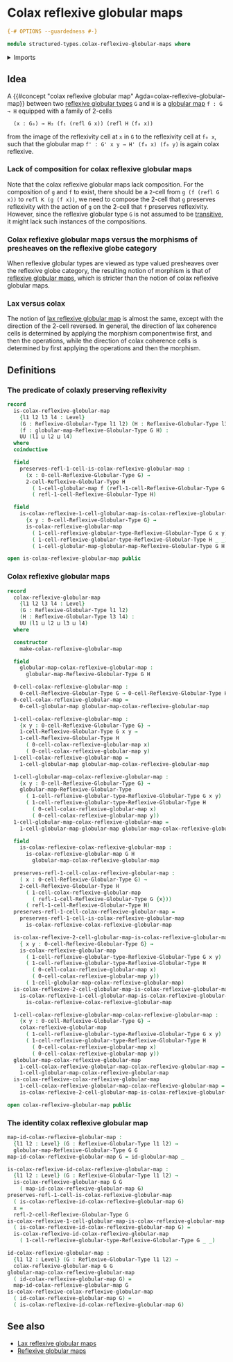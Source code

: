 # Colax reflexive globular maps

```agda
{-# OPTIONS --guardedness #-}

module structured-types.colax-reflexive-globular-maps where
```

<details><summary>Imports</summary>

```agda
open import foundation.universe-levels

open import structured-types.globular-maps
open import structured-types.reflexive-globular-types
```

</details>

## Idea

A {{#concept "colax reflexive globular map" Agda=colax-reflexive-globular-map}}
between two
[reflexive globular types](structured-types.reflexive-globular-types.md) `G` and
`H` is a [globular map](structured-types.globular-maps.md) `f : G → H` equipped
with a family of 2-cells

```text
  (x : G₀) → H₂ (f₁ (refl G x)) (refl H (f₀ x))
```

from the image of the reflexivity cell at `x` in `G` to the reflexivity cell at
`f₀ x`, such that the globular map `f' : G' x y → H' (f₀ x) (f₀ y)` is again
colax reflexive.

### Lack of composition for colax reflexive globular maps

Note that the colax reflexive globular maps lack composition. For the
composition of `g` and `f` to exist, there should be a `2`-cell from
`g (f (refl G x))` to `refl K (g (f x))`, we need to compose the 2-cell that `g`
preserves reflexivity with the action of `g` on the 2-cell that `f` preserves
reflexivity. However, since the reflexive globular type `G` is not assumed to be
[transitive](structured-types.transitive-globular-types.md), it might lack such
instances of the compositions.

### Colax reflexive globular maps versus the morphisms of presheaves on the reflexive globe category

When reflexive globular types are viewed as type valued presheaves over the
reflexive globe category, the resulting notion of morphism is that of
[reflexive globular maps](structured-types.reflexive-globular-maps.md), which is
stricter than the notion of colax reflexive globular maps.

### Lax versus colax

The notion of
[lax reflexive globular map](structured-types.lax-reflexive-globular-maps.md) is
almost the same, except with the direction of the 2-cell reversed. In general,
the direction of lax coherence cells is determined by applying the morphism
componentwise first, and then the operations, while the direction of colax
coherence cells is determined by first applying the operations and then the
morphism.

## Definitions

### The predicate of colaxly preserving reflexivity

```agda
record
  is-colax-reflexive-globular-map
    {l1 l2 l3 l4 : Level}
    (G : Reflexive-Globular-Type l1 l2) (H : Reflexive-Globular-Type l3 l4)
    (f : globular-map-Reflexive-Globular-Type G H) :
    UU (l1 ⊔ l2 ⊔ l4)
  where
  coinductive

  field
    preserves-refl-1-cell-is-colax-reflexive-globular-map :
      (x : 0-cell-Reflexive-Globular-Type G) →
      2-cell-Reflexive-Globular-Type H
        ( 1-cell-globular-map f (refl-1-cell-Reflexive-Globular-Type G {x}))
        ( refl-1-cell-Reflexive-Globular-Type H)

  field
    is-colax-reflexive-1-cell-globular-map-is-colax-reflexive-globular-map :
      {x y : 0-cell-Reflexive-Globular-Type G} →
      is-colax-reflexive-globular-map
        ( 1-cell-reflexive-globular-type-Reflexive-Globular-Type G x y)
        ( 1-cell-reflexive-globular-type-Reflexive-Globular-Type H _ _)
        ( 1-cell-globular-map-globular-map-Reflexive-Globular-Type G H f)

open is-colax-reflexive-globular-map public
```

### Colax reflexive globular maps

```agda
record
  colax-reflexive-globular-map
    {l1 l2 l3 l4 : Level}
    (G : Reflexive-Globular-Type l1 l2)
    (H : Reflexive-Globular-Type l3 l4) :
    UU (l1 ⊔ l2 ⊔ l3 ⊔ l4)
  where

  constructor
    make-colax-reflexive-globular-map

  field
    globular-map-colax-reflexive-globular-map :
      globular-map-Reflexive-Globular-Type G H

  0-cell-colax-reflexive-globular-map :
    0-cell-Reflexive-Globular-Type G → 0-cell-Reflexive-Globular-Type H
  0-cell-colax-reflexive-globular-map =
    0-cell-globular-map globular-map-colax-reflexive-globular-map

  1-cell-colax-reflexive-globular-map :
    {x y : 0-cell-Reflexive-Globular-Type G} →
    1-cell-Reflexive-Globular-Type G x y →
    1-cell-Reflexive-Globular-Type H
      ( 0-cell-colax-reflexive-globular-map x)
      ( 0-cell-colax-reflexive-globular-map y)
  1-cell-colax-reflexive-globular-map =
    1-cell-globular-map globular-map-colax-reflexive-globular-map

  1-cell-globular-map-colax-reflexive-globular-map :
    {x y : 0-cell-Reflexive-Globular-Type G} →
    globular-map-Reflexive-Globular-Type
      ( 1-cell-reflexive-globular-type-Reflexive-Globular-Type G x y)
      ( 1-cell-reflexive-globular-type-Reflexive-Globular-Type H
        ( 0-cell-colax-reflexive-globular-map x)
        ( 0-cell-colax-reflexive-globular-map y))
  1-cell-globular-map-colax-reflexive-globular-map =
    1-cell-globular-map-globular-map globular-map-colax-reflexive-globular-map

  field
    is-colax-reflexive-colax-reflexive-globular-map :
      is-colax-reflexive-globular-map G H
        globular-map-colax-reflexive-globular-map

  preserves-refl-1-cell-colax-reflexive-globular-map :
    ( x : 0-cell-Reflexive-Globular-Type G) →
    2-cell-Reflexive-Globular-Type H
      ( 1-cell-colax-reflexive-globular-map
        ( refl-1-cell-Reflexive-Globular-Type G {x}))
      ( refl-1-cell-Reflexive-Globular-Type H)
  preserves-refl-1-cell-colax-reflexive-globular-map =
    preserves-refl-1-cell-is-colax-reflexive-globular-map
      is-colax-reflexive-colax-reflexive-globular-map

  is-colax-reflexive-2-cell-globular-map-is-colax-reflexive-globular-map :
    { x y : 0-cell-Reflexive-Globular-Type G} →
    is-colax-reflexive-globular-map
      ( 1-cell-reflexive-globular-type-Reflexive-Globular-Type G x y)
      ( 1-cell-reflexive-globular-type-Reflexive-Globular-Type H
        ( 0-cell-colax-reflexive-globular-map x)
        ( 0-cell-colax-reflexive-globular-map y))
      ( 1-cell-globular-map-colax-reflexive-globular-map)
  is-colax-reflexive-2-cell-globular-map-is-colax-reflexive-globular-map =
    is-colax-reflexive-1-cell-globular-map-is-colax-reflexive-globular-map
      is-colax-reflexive-colax-reflexive-globular-map

  1-cell-colax-reflexive-globular-map-colax-reflexive-globular-map :
    {x y : 0-cell-Reflexive-Globular-Type G} →
    colax-reflexive-globular-map
      ( 1-cell-reflexive-globular-type-Reflexive-Globular-Type G x y)
      ( 1-cell-reflexive-globular-type-Reflexive-Globular-Type H
        ( 0-cell-colax-reflexive-globular-map x)
        ( 0-cell-colax-reflexive-globular-map y))
  globular-map-colax-reflexive-globular-map
    1-cell-colax-reflexive-globular-map-colax-reflexive-globular-map =
    1-cell-globular-map-colax-reflexive-globular-map
  is-colax-reflexive-colax-reflexive-globular-map
    1-cell-colax-reflexive-globular-map-colax-reflexive-globular-map =
    is-colax-reflexive-2-cell-globular-map-is-colax-reflexive-globular-map

open colax-reflexive-globular-map public
```

### The identity colax reflexive globular map

```agda
map-id-colax-reflexive-globular-map :
  {l1 l2 : Level} (G : Reflexive-Globular-Type l1 l2) →
  globular-map-Reflexive-Globular-Type G G
map-id-colax-reflexive-globular-map G = id-globular-map _

is-colax-reflexive-id-colax-reflexive-globular-map :
  {l1 l2 : Level} (G : Reflexive-Globular-Type l1 l2) →
  is-colax-reflexive-globular-map G G
    ( map-id-colax-reflexive-globular-map G)
preserves-refl-1-cell-is-colax-reflexive-globular-map
  ( is-colax-reflexive-id-colax-reflexive-globular-map G)
  x =
  refl-2-cell-Reflexive-Globular-Type G
is-colax-reflexive-1-cell-globular-map-is-colax-reflexive-globular-map
  ( is-colax-reflexive-id-colax-reflexive-globular-map G) =
  is-colax-reflexive-id-colax-reflexive-globular-map
    ( 1-cell-reflexive-globular-type-Reflexive-Globular-Type G _ _)

id-colax-reflexive-globular-map :
  {l1 l2 : Level} (G : Reflexive-Globular-Type l1 l2) →
  colax-reflexive-globular-map G G
globular-map-colax-reflexive-globular-map
  ( id-colax-reflexive-globular-map G) =
  map-id-colax-reflexive-globular-map G
is-colax-reflexive-colax-reflexive-globular-map
  ( id-colax-reflexive-globular-map G) =
  ( is-colax-reflexive-id-colax-reflexive-globular-map G)
```

## See also

- [Lax reflexive globular maps](structured-types.lax-reflexive-globular-maps.md)
- [Reflexive globular maps](structured-types.reflexive-globular-maps.md)
